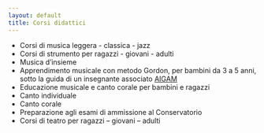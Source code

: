 ```yaml
---
layout: default
title: Corsi didattici
---
```


* Corsi di musica leggera - classica - jazz
* Corsi di strumento per ragazzi - giovani - adulti
* Musica d’insieme
* Apprendimento musicale con metodo Gordon, per bambini da 3 a 5 anni, sotto la guida di un insegnante associato [AIGAM](https://www.aigam.it/)
* Educazione musicale e canto corale  per bambini e ragazzi
* Canto individuale
* Canto corale
* Preparazione agli esami di ammissione al Conservatorio
* Corsi di teatro per ragazzi – giovani – adulti